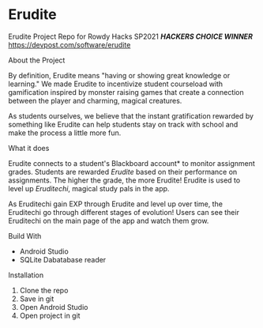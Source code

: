# Erudite
Erudite Project Repo for Rowdy Hacks SP2021  ***HACKERS CHOICE WINNER***  
https://devpost.com/software/erudite

About the Project

By definition, Erudite means "having or showing great knowledge or learning." We made Erudite to incentivize student courseload with gamification inspired by monster raising games that create a connection between the player and charming, magical creatures.

As students ourselves, we believe that the instant gratification rewarded by something like Erudite can help students stay on track with school and make the process a little more fun.

What it does

Erudite connects to a student's Blackboard account\* to monitor assignment grades. Students are rewarded _Erudite_ based on their performance on assignments. The higher the grade, the more Erudite! Erudite is used to level up _Eruditechi_, magical study pals in the app. 

As Eruditechi gain EXP through Erudite and level up over time, the Eruditechi go through different stages of evolution! Users can see their Eruditechi on the main page of the app and watch them grow.


Build With
 - Android Studio
 - SQLite Dabatabase reader

Installation
1. Clone the repo
2. Save in git
3. Open Android Studio
4. Open project in git
